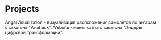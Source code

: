 # Projects
AngarVisualization - визуализация расположения самолётов по ангарам с хакатона "Aviahack".
Website - макет сайта с хакатона "Лидеры цифровой трансформации".
